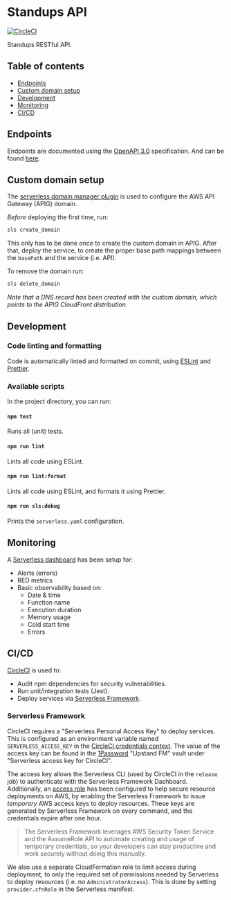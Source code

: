 # Standups API

[![CircleCI](https://circleci.com/gh/upstandfm/standups-api.svg?style=svg)](https://circleci.com/gh/upstandfm/standups-api)

Standups RESTful API.

## Table of contents

- [Endpoints](#endpoints)
- [Custom domain setup](#custom-domain-setup)
- [Development](#development)
- [Monitoring](#monitoring)
- [CI/CD](#cicd)

## Endpoints

Endpoints are documented using the [OpenAPI 3.0](https://app.swaggerhub.com/help/tutorials/openapi-3-tutorial) specification. And can be found [here](https://app.swaggerhub.com/apis-docs/upstandfm/API/1.0.0#/).

## Custom domain setup

The [serverless domain manager plugin](https://github.com/amplify-education/serverless-domain-manager#readme) is used to configure the AWS API Gateway (APIG) domain.

_Before_ deploying the first time, run:

```sh
sls create_domain
```

This only has to be done _once_ to create the custom domain in APIG. After that, deploy the service, to create the proper base path mappings between the `basePath` and the service (i.e. API).

To remove the domain run:

```sh
sls delete_domain
```

_Note that a DNS record has been created with the custom domain, which points to the APIG CloudFront distribution._

## Development

### Code linting and formatting

Code is automatically linted and formatted on commit, using [ESLint](https://eslint.org/) and [Prettier](https://prettier.io/).

### Available scripts

In the project directory, you can run:

#### `npm test`

Runs all (unit) tests.

#### `npm run lint`

Lints all code using ESLint.

#### `npm run lint:format`

Lints all code using ESLint, and formats it using Prettier.

#### `npm run sls:debug`

Prints the `serverless.yaml` configuration.

## Monitoring

A [Serverless dashboard](https://dashboard.serverless.com/tenants/upstandfm/applications/standups-api/services/standups-api/stage/prod/region/eu-central-1#service-overview=overview) has been setup for:

- Alerts (errors)
- RED metrics
- Basic observability based on:
  - Date & time
  - Function name
  - Execution duration
  - Memory usage
  - Cold start time
  - Errors

## CI/CD

[CircleCI](https://circleci.com/gh/organizations/upstandfm) is used to:

- Audit npm dependencies for security vulnerabilities.
- Run unit/integration tests (Jest).
- Deploy services via [Serverless Framework](https://serverless.com).

### Serverless Framework

CircleCI requires a "Serverless Personal Access Key" to deploy services. This is configured as an environment variable named `SERVERLESS_ACCESS_KEY` in the [CircleCI credentials context](https://circleci.com/gh/organizations/upstandfm/settings#contexts/400c57df-2f9a-46e3-88d8-dd598b88fd19).
The value of the access key can be found in the [1Password](https://1password.com/) "Upstand FM" vault under "Serverless access key for CircleCI".

The access key allows the Serverless CLI (used by CircleCI in the `release` job) to authenticate with the Serverless Framework Dashboard.<br/>
Additionally, an [access role](https://serverless.com/framework/docs/dashboard/access-roles/) has been configured to help secure resource deployments on AWS, by enabling the Serverless Framework to issue _temporary_ AWS access keys to deploy resources. These keys are generated by Serverless Framework on every command, and the credentials expire after one hour.

> The Serverless Framework leverages AWS Security Token Service and the AssumeRole API to automate creating and usage of temporary credentials, so your developers can stay productive and work securely without doing this manually.

We also use a separate CloudFormation role to limit access during deployment, to only the required set of permissions needed by Serverless to deploy resources (i.e. no `AdministratorAccess`). This is done by setting `provider.cfnRole` in the Serverless manifest.
